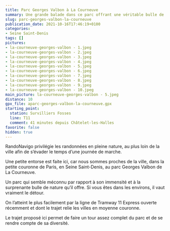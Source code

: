 ```yaml
---
title: Parc Georges Valbon à La Courneuve
summary: Une grande balade dans ce parc offrant une véritable bulle de nature en pleine ville.
slug: parc-georges-valbon-la-courneuve
publication_date: 2021-10-16T17:46:19+0100
categories:
- Seine Saint-Denis
tags: []
pictures:
- la-courneuve-georges-valbon - 1.jpeg
- la-courneuve-georges-valbon - 2.jpeg
- la-courneuve-georges-valbon - 3.jpeg
- la-courneuve-georges-valbon - 4.jpeg
- la-courneuve-georges-valbon - 5.jpeg
- la-courneuve-georges-valbon - 6.jpeg
- la-courneuve-georges-valbon - 7.jpeg
- la-courneuve-georges-valbon - 8.jpeg
- la-courneuve-georges-valbon - 9.jpeg
- la-courneuve-georges-valbon - 10.jpeg
main_picture: la-courneuve-georges-valbon - 5.jpeg
distance: 10
gpx_file: aparc-georges-valbon-la-courneuve.gpx
starting_point:
  station: Survilliers Fosses
  line: T11
  comment: 41 minutes depuis Châtelet-les-Halles
favorite: false
hidden: true
---
```


RandoNavigo privilégie les randonnées en pleine nature, au plus loin de la ville afin de s’évader le temps d’une journée de marche.

Une petite entorse est faite ici, car nous sommes proches de la ville, dans la petite couronne de Paris, en Seine Saint-Denis, au parc Georges Valbon de La Courneuve.

Un parc qui semble méconnu par rapport à son immensité et à la surprenante bulle de nature qu’il offre. Si vous êtes dans les environs, il vaut vraiment le détour.

On l’atteint le plus facilement par la ligne de Tramway 11 Express ouverte récemment et dont le trajet relie les villes en moyenne couronne.

Le trajet proposé ici permet de faire un tour assez complet du parc et de se rendre compte de sa diversité.
